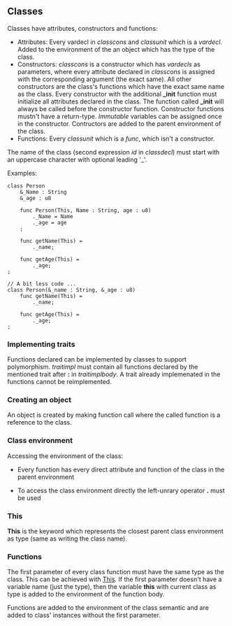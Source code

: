 ## Classes

Classes have attributes, constructors and functions:

- Attributes: Every vardecl in *classcons* and *classunit* which is a
  *vardecl*. Added to the environment of the an object which has the type
  of the class.
- Constructors: *classcons* is a constructor which has *vardecls* as
  parameters, where every attribute declared in *classcons* is assigned with
  the corresponding argument (the exact same). All other constructors are the
  class's functions which have the exact same name as the class.  Every
  constructor with the additional **_init** function must initialize all
  attributes declared in the class.  The function called **_init** will always
  be called before the constructor function. Constructor functions mustn't have
  a return-type. *Immutable* variables can be assigned once in the constructor.
  Contructors are added to the parent environment of the class.
- Functions: Every *classunit* which is a *func*, which isn't a constructor.

The name of the class (second expression *id* in *classdecl*) must start with
an uppercase character with optional leading '\_'.

Examples:

```
class Person
	&_Name : String
	&_age : u8

	func Person(This, Name : String, age : u8)
		._Name = Name
		._age = age
	;

	func getName(This) =
		._name;
	
	func getAge(This) =
		._age;
;
```

```
// A bit less code ...
class Person(&_name : String, &_age : u8)
	func getName(This) =
		._name;

	func getAge(This) =
		._age;
;
```

### Implementing traits

Functions declared can be implemented by classes to support polymorphism.
*traitimpl* must contain all functions declared by the mentioned trait
after **:** in *traitimplbody*. A trait already implemenated in the functions
cannot be reimplemented.

### Creating an object

An object is created by making function call where the called function
is a reference to the class. 

### Class environment

Accessing the environment of the class:

- Every function has every direct attribute and function of the class in
the parent environment

- To access the class environment directly the left-unrary operator **.** must
be used

### This

**This** is the keyword which represents the closest parent class environment
as type (same as writing the class name).

### Functions

The first parameter of every class function must have the same type as the
class. This can be achieved with [This](./expr_class.md#This). If the first
parameter doesn't have a variable name (just the type), then the variable
**this** with current class as type is added to the environment of the function
body.

Functions are added to the environment of the class semantic and
are added to class' instances without the first parameter.
